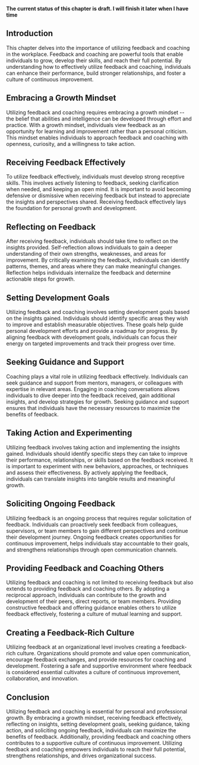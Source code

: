 **The current status of this chapter is draft. I will finish it later when I have time**

Introduction
------------

This chapter delves into the importance of utilizing feedback and coaching in the workplace. Feedback and coaching are powerful tools that enable individuals to grow, develop their skills, and reach their full potential. By understanding how to effectively utilize feedback and coaching, individuals can enhance their performance, build stronger relationships, and foster a culture of continuous improvement.

Embracing a Growth Mindset
--------------------------

Utilizing feedback and coaching requires embracing a growth mindset -- the belief that abilities and intelligence can be developed through effort and practice. With a growth mindset, individuals view feedback as an opportunity for learning and improvement rather than a personal criticism. This mindset enables individuals to approach feedback and coaching with openness, curiosity, and a willingness to take action.

Receiving Feedback Effectively
------------------------------

To utilize feedback effectively, individuals must develop strong receptive skills. This involves actively listening to feedback, seeking clarification when needed, and keeping an open mind. It is important to avoid becoming defensive or dismissive when receiving feedback but instead to appreciate the insights and perspectives shared. Receiving feedback effectively lays the foundation for personal growth and development.

Reflecting on Feedback
----------------------

After receiving feedback, individuals should take time to reflect on the insights provided. Self-reflection allows individuals to gain a deeper understanding of their own strengths, weaknesses, and areas for improvement. By critically examining the feedback, individuals can identify patterns, themes, and areas where they can make meaningful changes. Reflection helps individuals internalize the feedback and determine actionable steps for growth.

Setting Development Goals
-------------------------

Utilizing feedback and coaching involves setting development goals based on the insights gained. Individuals should identify specific areas they wish to improve and establish measurable objectives. These goals help guide personal development efforts and provide a roadmap for progress. By aligning feedback with development goals, individuals can focus their energy on targeted improvements and track their progress over time.

Seeking Guidance and Support
----------------------------

Coaching plays a vital role in utilizing feedback effectively. Individuals can seek guidance and support from mentors, managers, or colleagues with expertise in relevant areas. Engaging in coaching conversations allows individuals to dive deeper into the feedback received, gain additional insights, and develop strategies for growth. Seeking guidance and support ensures that individuals have the necessary resources to maximize the benefits of feedback.

Taking Action and Experimenting
-------------------------------

Utilizing feedback involves taking action and implementing the insights gained. Individuals should identify specific steps they can take to improve their performance, relationships, or skills based on the feedback received. It is important to experiment with new behaviors, approaches, or techniques and assess their effectiveness. By actively applying the feedback, individuals can translate insights into tangible results and meaningful growth.

Soliciting Ongoing Feedback
---------------------------

Utilizing feedback is an ongoing process that requires regular solicitation of feedback. Individuals can proactively seek feedback from colleagues, supervisors, or team members to gain different perspectives and continue their development journey. Ongoing feedback creates opportunities for continuous improvement, helps individuals stay accountable to their goals, and strengthens relationships through open communication channels.

Providing Feedback and Coaching Others
--------------------------------------

Utilizing feedback and coaching is not limited to receiving feedback but also extends to providing feedback and coaching others. By adopting a reciprocal approach, individuals can contribute to the growth and development of their peers, direct reports, or team members. Providing constructive feedback and offering guidance enables others to utilize feedback effectively, fostering a culture of mutual learning and support.

Creating a Feedback-Rich Culture
--------------------------------

Utilizing feedback at an organizational level involves creating a feedback-rich culture. Organizations should promote and value open communication, encourage feedback exchanges, and provide resources for coaching and development. Fostering a safe and supportive environment where feedback is considered essential cultivates a culture of continuous improvement, collaboration, and innovation.

Conclusion
----------

Utilizing feedback and coaching is essential for personal and professional growth. By embracing a growth mindset, receiving feedback effectively, reflecting on insights, setting development goals, seeking guidance, taking action, and soliciting ongoing feedback, individuals can maximize the benefits of feedback. Additionally, providing feedback and coaching others contributes to a supportive culture of continuous improvement. Utilizing feedback and coaching empowers individuals to reach their full potential, strengthens relationships, and drives organizational success.
